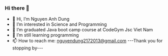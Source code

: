 ### Hi there 👋

- 👋 Hi, I’m Nguyen Anh Dung
- 👀 I’m interested in Science and Programming
- 🌱 I’m graduated Java boot camp course at CodeGym Jsc Viet Nam
- 🌱 I’m still learning programming 
- 📫 How to reach me: nguyendung2172013@gmail.com
---Thank you for stopping by---
